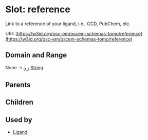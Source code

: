 
# Slot: reference

Link to a reference of your ligand, i.e., CCD, PubChem, etc.

URI: [https://w3id.org/osc-em/oscem-schemas-tomo/reference](https://w3id.org/osc-em/oscem-schemas-tomo/reference)


## Domain and Range

None &#8594;  <sub>0..1</sub> [String](types/String.md)

## Parents


## Children


## Used by

 * [Ligand](Ligand.md)
